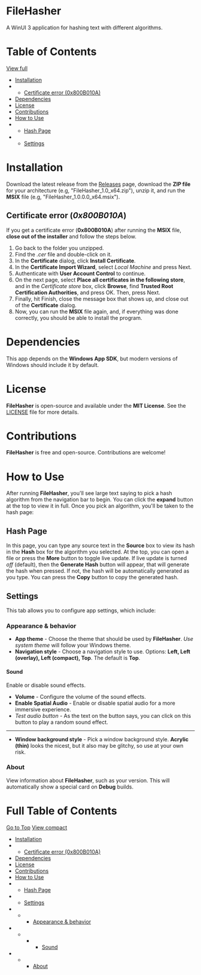 # FileHasher
A WinUI 3 application for hashing text with different algorithms.

# Table of Contents
[View full](README.md#full-table-of-contents)
- [Installation](README.md#installation)
- - [Certificate error (0x800B010A)](README.md#certificate-error-0x800b010a)
- [Dependencies](README.md#dependencies)
- [License](README.md#license)
- [Contributions](README.md#contributions)
- [How to Use](README.md#how-to-use)  
- - [Hash Page](README.md#hash-page)
- - [Settings](README.md#settings)

# Installation
Download the latest release from the [Releases](https://github.com/FireBlade211/FileHasher/releases) page, download the **ZIP file** for your architecture (e.g, "FileHasher_1.0_x64.zip"), unzip it, and run the **MSIX** file (e.g, "FileHasher_1.0.0.0_x64.msix").

## Certificate error (*0x800B010A*)
If you get a certificate error (**0x800B010A**) after running the **MSIX** file, **close out of the installer** and follow the steps below.
1. Go back to the folder you unzipped.
2. Find the *.cer* file and double-click on it.
3. In the **Certificate** dialog, click **Install Certificate**.
4. In the **Certificate Import Wizard**, select *Local Machine* and press Next.
5. Authenticate with **User Account Control** to continue.
6. On the next page, select **Place all certificates in the following store**, and in the *Certificate store* box, click **Browse**, find **Trusted Root Certification Authorities**, and press OK. Then, press Next.
7. Finally, hit Finish, close the message box that shows up, and close out of the **Certificate** dialog.
8. Now, you can run the **MSIX** file again, and, if everything was done correctly, you should be able to install the program.

# Dependencies
This app depends on the **Windows App SDK**, but modern versions of Windows should include it by default.

# License
**FileHasher** is open-source and available under the **MIT License**. See the [LICENSE](LICENSE) file for more details.

# Contributions
**FileHasher** is free and open-source. Contributions are welcome!

# How to Use
After running **FileHasher**, you'll see large text saying to pick a hash algorithm from the navigation bar to begin. You can click the **expand** button at the top to view it in full. Once you pick an algorithm, you'll be taken to the hash page:

## Hash Page
In this page, you can type any source text in the **Source** box to view its hash in the **Hash** box for the algorithm you selected. At the top, you can open a file or press the **More** button to toggle live update. If live update is turned *off* (default), then the **Generate Hash** button will appear, that will generate the hash when pressed. If not, the hash will be automatically generated as you type. You can press the **Copy** button to copy the generated hash.

## Settings
This tab allows you to configure app settings, which include:

### Appearance & behavior
- **App theme** - Choose the theme that should be used by **FileHasher**. *Use system theme* will follow your Windows theme.
- **Navigation style** - Choose a navigation style to use. Options: **Left, Left (overlay), Left (compact), Top**. The default is **Top**.
#### Sound
Enable or disable sound effects.
- **Volume** - Configure the volume of the sound effects.
- **Enable Spatial Audio** - Enable or disable spatial audio for a more immersive experience.
- *Test audio button* - As the text on the button says, you can click on this button to play a random sound effect.
----
- **Window background style** - Pick a window background style. **Acrylic (thin)** looks the nicest, but it also may be glitchy, so use at your own risk.
### About
View information about **FileHasher**, such as your version. This will automatically show a special card on **Debug** builds.

# Full Table of Contents
[Go to Top](README.md#filehasher)
[View compact](README.md#table-of-contents)
- [Installation](README.md#installation)
- - [Certificate error (0x800B010A)](README.md#certificate-error-0x800b010a)
- [Dependencies](README.md#dependencies)
- [License](README.md#license)
- [Contributions](README.md#contributions)
- [How to Use](README.md#how-to-use)
- - [Hash Page](README.md#hash-page)
- - [Settings](README.md#settings)
- - - [Appearance & behavior](README.md#appearance--behavior)
- - - - [Sound](README.md#sound)
- - - [About](README.md#about)
